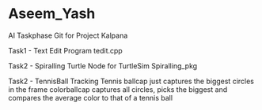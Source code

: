 # Aseem_Yash
AI Taskphase Git for Project Kalpana


Task1 - Text Edit Program
  tedit.cpp

Task2 - Spiralling Turtle Node for TurtleSim
  Spiralling_pkg

Task2 - TennisBall Tracking 
  Tennis
  ballcap just captures the biggest circles in the frame
  colorballcap captures all circles, picks the biggest and compares the average color to that of a tennis ball
